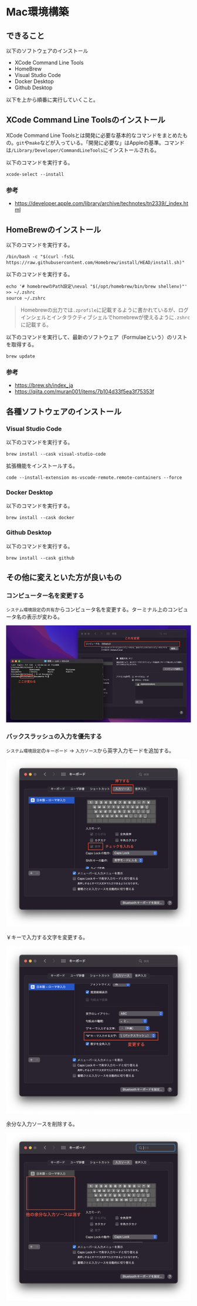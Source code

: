 # Mac環境構築

## できること

以下のソフトウェアのインストール
- XCode Command Line Tools
- HomeBrew
- Visual Studio Code
- Docker Desktop
- Github Desktop

以下を上から順番に実行していくこと。

## XCode Command Line Toolsのインストール

XCode Command Line Toolsとは開発に必要な基本的なコマンドをまとめたもの。`git`や`make`などが入っている。「開発に必要な」はAppleの基準。コマンドは`/Library/Developer/CommandLineTools`にインストールされる。

以下のコマンドを実行する。

``` shell
xcode-select --install
```

### 参考

- https://developer.apple.com/library/archive/technotes/tn2339/_index.html

## HomeBrewのインストール

以下のコマンドを実行する。

```
/bin/bash -c "$(curl -fsSL https://raw.githubusercontent.com/Homebrew/install/HEAD/install.sh)"
```

以下のコマンドを実行する。

```
echo '# homebrewのPath設定\neval "$(/opt/homebrew/bin/brew shellenv)"' >> ~/.zshrc
source ~/.zshrc
```

> Homebrewの出力では`.zprofile`に記載するように書かれているが、ログインシェルとインタラクティブシェルでhomebrewが使えるように`.zshrc`に記載する。

以下のコマンドを実行して、最新のソフトウェア（Formulaeという）のリストを取得する。

```
brew update
```

### 参考

- https://brew.sh/index_ja
- https://qiita.com/muran001/items/7b104d33f5ea3f75353f

## 各種ソフトウェアのインストール

### Visual Studio Code

以下のコマンドを実行する。

```
brew install --cask visual-studio-code
```

拡張機能をインストールする。

```
code --install-extension ms-vscode-remote.remote-containers --force
```

### Docker Desktop

以下のコマンドを実行する。

```
brew install --cask docker
```

### Github Desktop

以下のコマンドを実行する。

```
brew install --cask github
```

## その他に変えといた方が良いもの

### コンピューター名を変更する

`システム環境設定`の`共有`からコンピュータ名を変更する。ターミナル上のコンピュータ名の表示が変わる。

![コンピュータ名の変更](images/rename-computername.png)

### バックスラッシュの入力を優先する

`システム環境設定`の`キーボード` → `入力ソース`から英字入力モードを追加する。

![](images/backslash-1.png)

￥キーで入力する文字を変更する。

![](images/backslash-2.png)

余分な入力ソースを削除する。

![](images/backslash-3.png)
